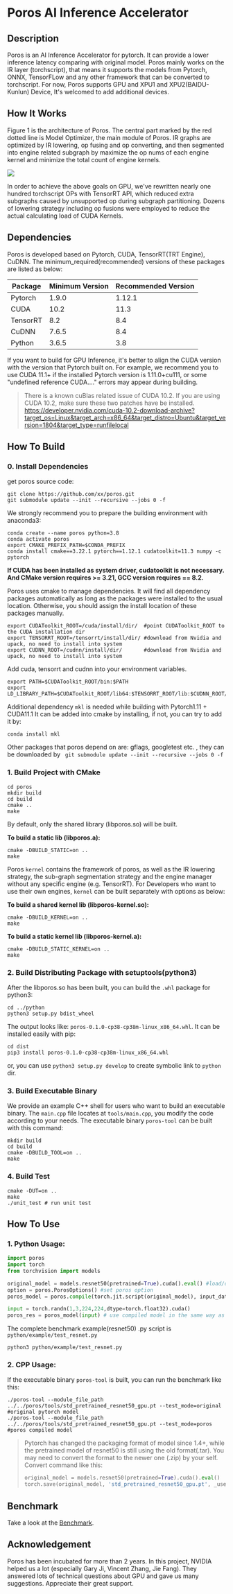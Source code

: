 # Poros AI Inference Accelerator

## Description

Poros is an AI Inference Accelerator for pytorch. It can provide a lower inference latency comparing with original model. Poros mainly works on the IR layer (torchscript), that means it supports the models from Pytorch, ONNX, TensorFLow and any other framework that can be converted to torchscript.
For now, Poros supports GPU and XPU1 and XPU2(BAIDU-Kunlun) Device, It's welcomed to add additional devices.

## How It Works

Figure 1 is the architecture of Poros. The central part marked by the red dotted line is Model Optimizer, the main
module of Poros. IR graphs are optimized by IR lowering, op fusing and op converting, and then segmented into engine
related subgraph by maximize the op nums of each engine kernel and minimize the total count of engine kernels.

![](docs/architecture_en.png)

In order to achieve the above goals on GPU, we've rewritten nearly one hundred torchscript OPs with TensorRT API, which
reduced extra subgraphs caused by unsupported op during subgraph partitioning. Dozens of lowering strategy including op
fusions were employed to reduce the actual calculating load of CUDA Kernels.

## Dependencies

Poros is developed based on Pytorch, CUDA, TensorRT(TRT Engine), CuDNN. The minimum_required(recommended) versions of
these packages are listed as below:

| Package  | Minimum Version | Recommended Version |
|----------|-----------------|---------------------|
| Pytorch  | 1.9.0           | 1.12.1              |
| CUDA     | 10.2            | 11.3                |
| TensorRT | 8.2             | 8.4                 |
| CuDNN    | 7.6.5           | 8.4                 |
| Python   | 3.6.5           | 3.8                 |

If you want to build for GPU Inference, it's better to align the CUDA version with the version that Pytorch built on.
For example, we recommend you to use CUDA 11.1+ if the installed Pytorch version is 1.11.0+cu111, or some "undefined
reference CUDA...." errors may appear during building.

> There is a known cuBlas related issue of CUDA 10.2. If you are using CUDA 10.2, make sure these two patches have be installed. 
> https://developer.nvidia.com/cuda-10.2-download-archive?target_os=Linux&target_arch=x86_64&target_distro=Ubuntu&target_version=1804&target_type=runfilelocal

## How To Build

### 0. Install Dependencies

get poros source code:

```shell
git clone https://github.com/xx/poros.git
git submodule update --init --recursive --jobs 0 -f
```

We strongly recommend you to prepare the building environment with anaconda3:

```shell
conda create --name poros python=3.8
conda activate poros
export CMAKE_PREFIX_PATH=$CONDA_PREFIX
conda install cmake==3.22.1 pytorch==1.12.1 cudatoolkit=11.3 numpy -c pytorch
```
**If CUDA has been installed as system driver, cudatoolkit is not necessary. And CMake version requires >= 3.21, GCC version requires == 8.2.**


Poros uses cmake to manage dependencies. It will find all dependency packages automatically as long as the packages were
installed to the usual location. Otherwise, you should assign the install location of these packages manually.

```shell
export CUDAToolkit_ROOT=/cuda/install/dir/  #point CUDAToolkit_ROOT to the CUDA installation dir
export TENSORRT_ROOT=/tensorrt/install/dir/ #download from Nvidia and upack, no need to install into system
export CUDNN_ROOT=/cudnn/install/dir/       #download from Nvidia and upack, no need to install into system
```
Add cuda, tensorrt and cudnn into your environment variables.

```shell
export PATH=$CUDAToolkit_ROOT/bin:$PATH
export LD_LIBRARY_PATH=$CUDAToolkit_ROOT/lib64:$TENSORRT_ROOT/lib:$CUDNN_ROOT/lib:$LD_LIBRARY_PATH
```

Additional dependency `mkl` is needed while building with Pytorch1.11 + CUDA11.1
It can be added into cmake by installing, if not, you can try to add it by:
```shell
conda install mkl
```

Other packages that poros depend on are: gflags, googletest etc. , they can be downloaded
by ` git submodule update --init --recursive --jobs 0 -f`

### 1. Build Project with CMake

```shell
cd poros
mkdir build
cd build
cmake ..
make 
```

By default, only the shared library (libporos.so) will be built.

**To build a static lib (libporos.a):**

```shell
cmake -DBUILD_STATIC=on ..
make 
```

Poros `kernel` contains the framework of poros, as well as the IR lowering strategy, the sub-graph segmentation strategy
and the engine manager without any specific engine (e.g. TensorRT). For Developers who want to use their own
engines, `kernel` can be built separately with options as below:

**To build a shared kernel lib (libporos-kernel.so):**

```shell
cmake -DBUILD_KERNEL=on ..
make 
```

**To build a static kernel lib (libporos-kernel.a):**

```shell
cmake -DBUILD_STATIC_KERNEL=on ..
make 
```

### 2. Build Distributing Package with setuptools(python3)

After the libporos.so has been built, you can build the `.whl` package for python3:

```shell
cd ../python
python3 setup.py bdist_wheel
```

The output looks like: `poros-0.1.0-cp38-cp38m-linux_x86_64.whl`. It can be installed easily with pip:

```shell
cd dist
pip3 install poros-0.1.0-cp38-cp38m-linux_x86_64.whl
```
or, you can use `python3 setup.py develop` to create symbolic link to `python` dir.

### 3. Build Executable Binary

We provide an example C++ shell for users who want to build an executable binary. The `main.cpp` file locates
at `tools/main.cpp`, you modify the code according to your needs. The executable binary `poros-tool` can be built with
this command:

```shell
mkdir build
cd build
cmake -DBUILD_TOOL=on ..
make 
```

### 4. Build Test
```shell
cmake -DUT=on ..
make 
./unit_test # run unit test
```


## How To Use

### 1. Python Usage:

```python
import poros
import torch
from torchvision import models

original_model = models.resnet50(pretrained=True).cuda().eval() #load/download pre-trained model
option = poros.PorosOptions() #set poros option
poros_model = poros.compile(torch.jit.script(original_model), input_datas, option) #build the model

input = torch.randn(1,3,224,224,dtype=torch.float32).cuda()
poros_res = poros_model(input) # use compiled model in the same way as the original model

```

The complete benchmark example(resnet50) .py script is `python/example/test_resnet.py`

```shell
python3 python/example/test_resnet.py
```

### 2. CPP Usage:

If the executable binary `poros-tool` is built, you can run the benchmark like this:

```shell
./poros-tool --module_file_path ../../poros/tools/std_pretrained_resnet50_gpu.pt --test_mode=original #original pytorch model
./poros-tool --module_file_path ../../poros/tools/std_pretrained_resnet50_gpu.pt --test_mode=poros #poros compiled model
```
> Pytorch has changed the packaging format of model since 1.4+, while the pretrained model of resnet50 is still using the old format(.tar).
> You may need to convert the format to the newer one (.zip) by your self. Convert command like this:
> ```python
> original_model = models.resnet50(pretrained=True).cuda().eval()
> torch.save(original_model, 'std_pretrained_resnet50_gpu.pt', _use_new_zipfile_serialization=False)
> ```

## Benchmark

Take a look at the [Benchmark](docs/Benchmark.md).

## Acknowledgement
Poros has been incubated for more than 2 years. In this project, NVIDIA helped us a lot (especially  Gary Ji, Vincent Zhang, Jie Fang). They answered lots of technical questions about GPU and gave us many suggestions. Appreciate their great support.
